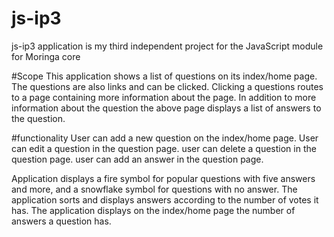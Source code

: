 # js-ip3

js-ip3 application is my third independent project for the JavaScript module for Moringa core

#Scope
This application shows a list of questions on its index/home page.
The questions are also links and can be clicked.
Clicking a questions routes to a page containing more information about the page.
In addition to more information about the question the above page displays a list of answers to the question.

#functionality
User can add a new question on the index/home page.
User can edit a question in the question page.
user can delete a question in the question page.
user can add an answer in the question page.

Application displays a fire symbol for popular questions with five answers and more, and a snowflake symbol for questions with no answer.
The application sorts and displays answers according to the number of votes it has.
The application displays on the index/home page the number of answers a question has. 
